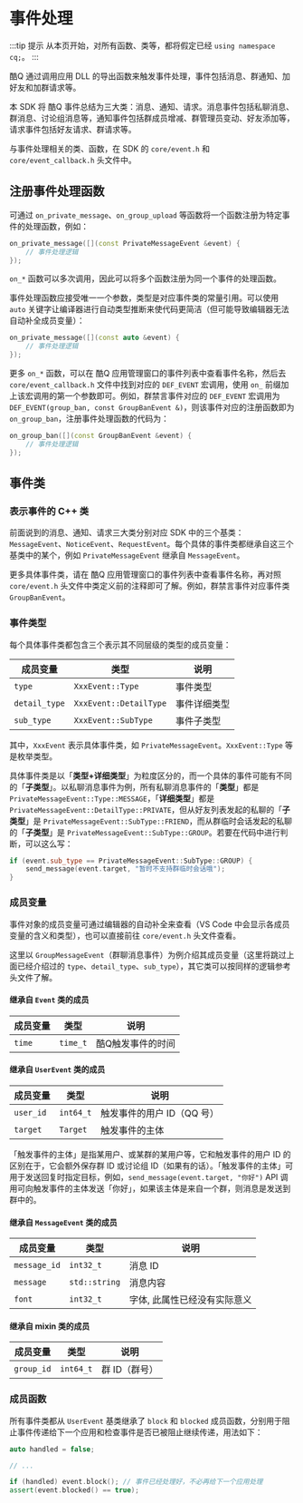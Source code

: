 # 事件处理

:::tip 提示
从本页开始，对所有函数、类等，都将假定已经 `using namespace cq;`。
:::

酷Q 通过调用应用 DLL 的导出函数来触发事件处理，事件包括消息、群通知、加好友和加群请求等。

本 SDK 将 酷Q 事件总结为三大类：消息、通知、请求。消息事件包括私聊消息、群消息、讨论组消息等，通知事件包括群成员增减、群管理员变动、好友添加等，请求事件包括好友请求、群请求等。

与事件处理相关的类、函数，在 SDK 的 `core/event.h` 和 `core/event_callback.h` 头文件中。

## 注册事件处理函数

可通过 `on_private_message`、`on_group_upload` 等函数将一个函数注册为特定事件的处理函数，例如：

```cpp
on_private_message([](const PrivateMessageEvent &event) {
    // 事件处理逻辑
});
```

`on_*` 函数可以多次调用，因此可以将多个函数注册为同一个事件的处理函数。

事件处理函数应接受唯一一个参数，类型是对应事件类的常量引用。可以使用 `auto` 关键字让编译器进行自动类型推断来使代码更简洁（但可能导致编辑器无法自动补全成员变量）：

```cpp
on_private_message([](const auto &event) {
    // 事件处理逻辑
});
```

更多 `on_*` 函数，可以在 酷Q 应用管理窗口的事件列表中查看事件名称，然后去 `core/event_callback.h` 文件中找到对应的 `DEF_EVENT` 宏调用，使用 `on_` 前缀加上该宏调用的第一个参数即可。例如，群禁言事件对应的 `DEF_EVENT` 宏调用为 `DEF_EVENT(group_ban, const GroupBanEvent &)`，则该事件对应的注册函数即为 `on_group_ban`，注册事件处理函数的代码为：

```cpp
on_group_ban([](const GroupBanEvent &event) {
    // 事件处理逻辑
});
```

## 事件类

### 表示事件的 C++ 类

前面说到的消息、通知、请求三大类分别对应 SDK 中的三个基类：`MessageEvent`、`NoticeEvent`、`RequestEvent`。每个具体的事件类都继承自这三个基类中的某个，例如 `PrivateMessageEvent` 继承自 `MessageEvent`。

更多具体事件类，请在 酷Q 应用管理窗口的事件列表中查看事件名称，再对照 `core/event.h` 头文件中类定义前的注释即可了解。例如，群禁言事件对应事件类 `GroupBanEvent`。

### 事件类型

每个具体事件类都包含三个表示其不同层级的类型的成员变量：

| 成员变量 | 类型 | 说明 |
| --- | --- | --- |
| `type` | `XxxEvent::Type` | 事件类型 |
| `detail_type` | `XxxEvent::DetailType` | 事件详细类型 |
| `sub_type` | `XxxEvent::SubType` | 事件子类型 |

其中，`XxxEvent` 表示具体事件类，如 `PrivateMessageEvent`。`XxxEvent::Type` 等是枚举类型。

具体事件类是以「**类型+详细类型**」为粒度区分的，而一个具体的事件可能有不同的「**子类型**」。以私聊消息事件为例，所有私聊消息事件的「**类型**」都是 `PrivateMessageEvent::Type::MESSAGE`，「**详细类型**」都是 `PrivateMessageEvent::DetailType::PRIVATE`，但从好友列表发起的私聊的「**子类型**」是 `PrivateMessageEvent::SubType::FRIEND`，而从群临时会话发起的私聊的「**子类型**」是 `PrivateMessageEvent::SubType::GROUP`。若要在代码中进行判断，可以这么写：

```cpp
if (event.sub_type == PrivateMessageEvent::SubType::GROUP) {
    send_message(event.target, "暂时不支持群临时会话哦");
}
```

### 成员变量

事件对象的成员变量可通过编辑器的自动补全来查看（VS Code 中会显示各成员变量的含义和类型），也可以直接前往 `core/event.h` 头文件查看。

这里以 `GroupMessageEvent`（群聊消息事件）为例介绍其成员变量（这里将跳过上面已经介绍过的 `type`、`detail_type`、`sub_type`），其它类可以按同样的逻辑参考头文件了解。

#### 继承自 `Event` 类的成员

| 成员变量 | 类型 | 说明 |
| --- | --- | --- |
| `time` | `time_t` | 酷Q触发事件的时间 |

#### 继承自 `UserEvent` 类的成员

| 成员变量 | 类型 | 说明 |
| --- | --- | --- |
| `user_id` | `int64_t` | 触发事件的用户 ID（QQ 号） |
| `target` | `Target` | 触发事件的主体 |

「触发事件的主体」是指某用户、或某群的某用户等，它和触发事件的用户 ID 的区别在于，它会额外保存群 ID 或讨论组 ID（如果有的话）。「触发事件的主体」可用于发送回复时指定目标，例如，`send_message(event.target, "你好")` API 调用可向触发事件的主体发送「你好」，如果该主体是来自一个群，则消息是发送到群中的。

#### 继承自 `MessageEvent` 类的成员

| 成员变量 | 类型 | 说明 |
| --- | --- | --- |
| `message_id` | `int32_t` | 消息 ID |
| `message` | `std::string` | 消息内容 |
| `font` | `int32_t` | 字体, 此属性已经没有实际意义 |

#### 继承自 mixin 类的成员

| 成员变量 | 类型 | 说明 |
| --- | --- | --- |
| `group_id` | `int64_t` | 群 ID（群号） |

### 成员函数

所有事件类都从 `UserEvent` 基类继承了 `block` 和 `blocked` 成员函数，分别用于阻止事件传递给下一个应用和检查事件是否已被阻止继续传递，用法如下：

```cpp
auto handled = false;

// ...

if (handled) event.block(); // 事件已经处理好，不必再给下一个应用处理
assert(event.blocked() == true);
```
